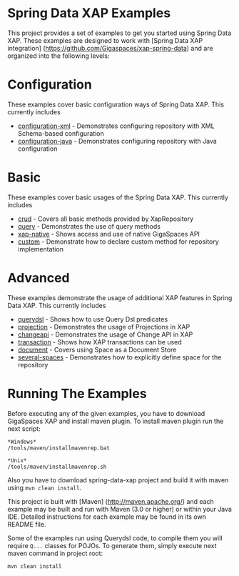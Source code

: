 Spring Data XAP Examples
========================

This project provides a set of examples to get you started using Spring Data XAP. These examples are designed to work with [Spring Data XAP integration] (https://github.com/Gigaspaces/xap-spring-data) and are organized into the following levels:

# Configuration

These examples cover basic configuration ways of Spring Data XAP. This currently includes

* [configuration-xml](/examples/configuration/configuration-xml) - Demonstrates configuring repository with XML Schema-based configuration
* [configuration-java](/examples/configuration/configuration-java) - Demonstrates configuring repository with Java configuration

# Basic

These examples cover basic usages of the Spring Data XAP. This currently includes

* [crud](/examples/basic/crud) - Covers all basic methods provided by XapRepository
* [query](/examples/basic/query) - Demonstrates the use of query methods
* [xap-native](/examples/basic/xap-native) - Shows access and use of native GigaSpaces API
* [custom](/examples/basic/custom) - Demonstrate how to declare custom method for repository implementation

# Advanced

These examples demonstrate the usage of additional XAP features in Spring Data XAP. This currently includes

* [querydsl](/examples/advanced/querydsl) - Shows how to use Query Dsl predicates
* [projection](/examples/advanced/projection) - Demonstrates the usage of Projections in XAP
* [changeapi](/examples/advanced/changeapi) - Demonstrates the usage of Change API in XAP
* [transaction](/examples/advanced/transaction) - Shows how XAP transactions can be used
* [document](/examples/advanced/document) - Covers using Space as a Document Store
* [several-spaces](/examples/advanced/several-spaces) - Demonstrates how to explicitly define space for the repository

# Running The Examples

Before executing any of the given examples, you have to download GigaSpaces XAP and install maven plugin.
To install maven plugin run the next script:

```
*Windows*
/tools/maven/installmavenrep.bat

*Unix*
/tools/maven/installmavenrep.sh
```   

Also you have to download spring-data-xap project and build it with maven using `mvn clean install`.   

This project is built with [Maven] (http://maven.apache.org/) and each example may be built and run with Maven (3.0 or higher) or within your Java IDE.
Detailed instructions for each example may be found in its own README file.

Some of the examples run using Querydsl code, to compile them you will require `Q...` classes for POJOs. To generate them, simply execute next maven command in project root:
```
mvn clean install
```